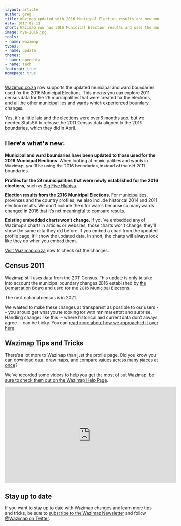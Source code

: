 ```yaml
---
layout: article
author: greg
title: Wazimap updated with 2016 Municipal Election results and new municipalities
date: 2017-05-12
short: Wazimap now has 2016 Municipal Election results and uses the municipalities and ward boundaries used for the elections.
image: nye-2016.jpg
tools:
- name: wazimap
types:
- name: update
themes:
- name: opendata
- name: tech
featured: true
homepage: true
---
```


[Wazimap.co.za](https://wazimap.co.za) now supports the updated municipal and ward boundaries used for the 2016 Municipal Elections. This means you can explore 2011 census data for the 29 municipalities that were created for the elections, and all the other municipalities and wards which experienced boundary changes.

Yes, it's a little late and the elections were over 6 months ago, but we needed StatsSA to release the 2011 Census data aligned to the 2016 boundaries, which they did in April.

## Here's what's new:

**Municipal and ward boundaries have been updated to those used for the 2016 Municipal Elections.** When looking at municipalities and wards in Wazimap, you'll be using the 2016 boundaries, instead of the old 2011 boundaries.

**Profiles for the 29 municipalities that were newly established for the 2016 elections,** such as [Big Five Hlabisa](https://wazimap.co.za/profiles/municipality-KZN276-big-five-hlabisa/).

**Election results from the 2016 Municipal Elections**. For municipalities, provinces and the country profiles, we also include historical 2014 and 2011 election results. We don't include them for wards because so many wards changed in 2016 that it’s not meaningful to compare results.

**Existing embedded charts won’t change.** If you’ve embedded any of Wazimap’s charts in articles or websites, those charts won’t change: they’ll show the same data they did before. If you embed a chart from the updated profile page, it’ll show the updated data. In short, the charts will always look like they do when you embed them.

[Visit Wazimap.co.za](https://wazimap.co.za) now to check out the changes.

## Census 2011

Wazimap still uses data from the 2011 Census. This update is only to take into account the municipal boundary changes 2016 established by [the Demarcation Board](http://www.demarcation.org.za/) and used for the 2016 Municipal Elections.

The next national census is in 2021.

We wanted to make these changes as transparent as possible to our users -- you should get what you’re looking for with minimal effort and surprise. Handling changes like this -- where historical and current data don’t always agree -- can be tricky. You can [read more about how we approached it over here](/articles/when-a-muni-changes-shape.html).

## Wazimap Tips and Tricks

There’s a lot more to Wazimap than just the profile page. Did you know you can download data, [draw maps](http://localhost:8888/data/map/?table=ACCESSTOINTERNET&geo_ids=province%7Ccountry-ZA&primary_geo_id=country-ZA), and [compare values across many places at once](http://localhost:8888/data/table/?table=ACCESSTOINTERNET&geo_ids=province%7Ccountry-ZA&primary_geo_id=country-ZA)?

We’ve recorded some videos to help you get the most of out Wazimap, [be sure to check them out on the Wazimap Help Page](http://wazimap.co.za/help).

<iframe width="560" height="315" src="https://www.youtube.com/embed/videoseries?list=PL7MJ_sFHs952CYcKHPQp786HVVy83nBwH" frameborder="0" allowfullscreen></iframe>

## Stay up to date

If you want to stay up to date with Wazimap changes and learn more tips and tricks, be sure to [subscribe to the Wazimap Newsletter](http://eepurl.com/cOswIj) and follow [@Wazimap on Twitter](https://twitter.com/@Wazimap).
